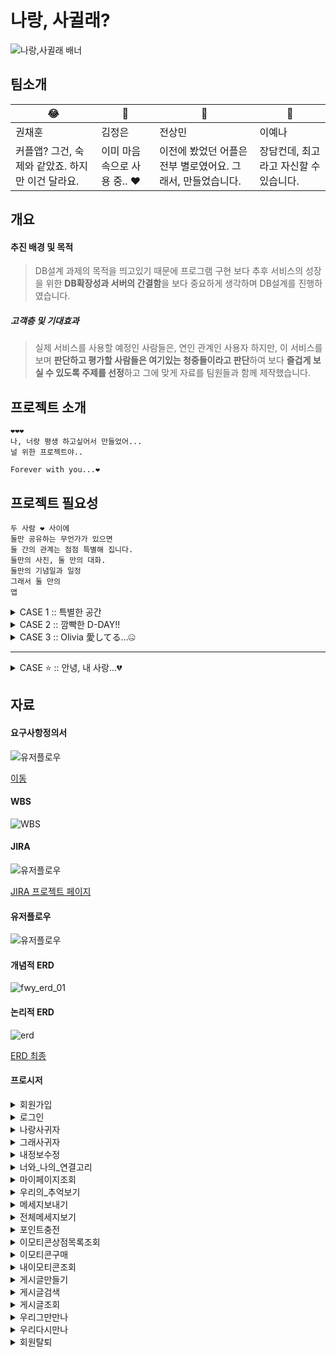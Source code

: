 # 나랑, 사귈래?
![나랑,사귈래 배너](./dir/images/forever_with_you_w.gif)

## 팀소개
😂 | 🐙 | 🐋 | 🤑 |
---|---|---|---
권채훈 | 김정은 | 전상민 | 이예나
커플앱? 그건, 숙제와 같았죠. 하지만 이건 달라요. | 이미 마음속으로 사용 중.. ❤️ | 이전에 봤었던 어플은 전부 별로였어요. 그래서, 만들었습니다. | 장담컨데, 최고라고 자신할 수 있습니다.

## 개요
#### **추진 배경 및 목적**
  > DB설계 과제의 목적을 띄고있기 때문에 프로그램 구현 보다 추후 서비스의 성장을 위한 **DB확장성과 서버의 간결함**을 보다 중요하게 생각하며 DB설계를 진행하였습니다.

##### **고객층 및 기대효과**
  > 실제 서비스를 사용할 예정인 사람들은, 연인 관계인 사용자
  하지만, 이 서비스를 보며 **판단하고 평가할 사람들은 여기있는 청중들이라고 판단**하여 보다 **즐겁게 보실 수 있도록 주제를 선정**하고 그에 맞게 자료를 팀원들과 함께 제작했습니다.

## 프로젝트 소개
```
❤️❤️❤️
나, 너랑 평생 하고싶어서 만들었어...
널 위한 프로젝트야..

Forever with you...❤️
```

## 프로젝트 필요성
```
두 사람 ❤️ 사이에
둘만 공유하는 무언가가 있으면
둘 간의 관계는 점점 특별해 집니다.
둘만의 사진, 둘 만의 대화.
둘만의 기념일과 일정
그래서 둘 만의
앱
```

<details>
  <summary>CASE 1 :: 특별한 공간</summary>

  <br>

  > 연인과 나만의 특별한 공간이 필요하신가요?!
  > 다른 사람들은 절대 숨어서, 훔쳐볼 수 없는 특별한 공간! 지금 경험해보세요.

  - 나, **너.랑.만** 있고싶어! 😚😚
  <img src="https://media0.giphy.com/media/v1.Y2lkPTc5MGI3NjExNHVwc2R1ejFiNWJxeDBsMXpodHd3cHV4ZzJqMnJ6a3VzY3kwajJxbSZlcD12MV9pbnRlcm5hbF9naWZfYnlfaWQmY3Q9Zw/xTiTngBQncyTMceuXK/giphy.webp" alt="너랑만있고싶어" width="200"/>
    
  - 아잇참~ 😍😍
  <img src="https://media4.giphy.com/media/v1.Y2lkPTc5MGI3NjExc2I0ZHpmZ3dnNmZ6dGU4cWhxbzZhNnA4dDNlejJqemJyNnA1YXZxMCZlcD12MV9pbnRlcm5hbF9naWZfYnlfaWQmY3Q9Zw/VVh7txo37uooM/giphy.webp" alt="아잇참" width="200"/>
</details>


<details>
  <summary>CASE 2 :: 깜빡한 D-DAY!!</summary>
  
  <br>


  > 중요한 날을 잊어버렸을 때, 화난 애인의 모습?!
  > 잊지 않도록, 사소한 일정도 등록할 수 있도록 도와드립니다!
  - 우리 처음 만난 날 기억해?
  - 어... 그게... ``이 시점에서 이미 큰일``
</details>

<details>
  <summary>CASE 3 :: Olivia 愛してる...🤐</summary>
  
  <br>

  
  > 한국에 거주하는 외국인들에게! 딱 맞는 어플
  > 세계로 뻗어가는 대한민국! 글로벌 서비스도 함께 제공합니다!
  - Hey Takeshi Kun.. 😢
  - Olivia 愛してる...🤐
</details>


---

<details>
  <summary>CASE ⭐ :: 안녕, 내 사랑...💔</summary>
  
  <br>

  만남이 있으면 헤어짐도 있는 법.

  슬픈 그 순간, 한번에 지워드립니다.
# 그만, 만나자..
![그만, 만나자 배너](./dir/images/forever_with_you_bye_w.gif)

그 사람과 함께했던 ``순간``, ``온도``, ``습도``.. 일정과 앨범이 다 남아있어요. 볼 때 마다 너무 괴로워요..
> 커플이 해제되면, 따로 작업할 필요없이 그 사람과 있던 추억.
> 
> 전부 삭제되도록 도와드립니다.
> 
</details>




## 자료
#### 요구사항정의서 
<img src="./dir/images/fwy_request.png" alt="유저플로우"/>

[이동](https://docs.google.com/spreadsheets/d/1v9d_2rAcA2dAaF9P8p0xJnWoJbT_aba97_CIL29OBaI/edit#gid=624231462)

#### WBS
<img src="./dir/images/fwy_wbs.jpg" alt="WBS"/>

#### JIRA
<img src="./dir/images/fwy_jira_01.png" alt="유저플로우"/>

[JIRA 프로젝트 페이지](https://kje0521.atlassian.net/jira/software/projects/HMNE/boards/2)

#### 유저플로우
<img src="./dir/images/fwy_user_flow.png" alt="유저플로우"/>


#### 개념적 ERD
<img src="./dir/images/erd_01.svg" alt="fwy_erd_01">

#### 논리적 ERD
<img src="./dir/images/fwy_erd.png" alt="erd"/>

[ERD 최종](https://www.erdcloud.com/d/3H3cHrnrM8FnEpsfP)

#### 프로시저
<details>
  <summary>회원가입</summary>

  ![alt text](./dir/images/image.png)

  ![alt text](./dir/images/image-1.png)
  
  ![alt text](./dir/images/image-1_1.png)


</details>
<details>
  <summary>로그인</summary>

  ![alt text](./dir/images/image-2.png)
  ![alt text](./dir/images/image-3.png)
  ![alt text](./dir/images/image-4.png)
  ![alt text](./dir/images/image-5.png)
</details>

<details>
  <summary>나랑사귀자</summary>

  ![alt text](./dir/images/image-8.png)

  ![alt text](./dir/images/image-9.png)

  ![alt text](./dir/images/image-10.png)
</details>
<details>
  <summary>그래사귀자</summary>

  ![alt text](./dir/images/image-14.png)

  ![alt text](./dir/images/image-15.png)

  ![alt text](./dir/images/image-29.png)

</details>


<details>
  <summary>내정보수정</summary>

  ![alt text](./dir/images/image-23.png)

  ![alt text](./dir/images/image-24.png)
</details>

<details>
  <summary>너와_나의_연결고리</summary>

  ![alt text](./dir/images/image-33.png)

  ![alt text](./dir/images/image-34.png)

</details>

<details>
  <summary>마이페이지조회</summary>

  ![alt text](./dir/images/image-6.png)

  ![alt text](./dir/images/image-7.png)
</details>


</details>

<details>
  <summary>우리의_추억보기</summary>

![alt text](./dir/images/image-32.png)

![alt text](./dir/images/image-31.png)
  
</details>

<details>
  <summary>메세지보내기</summary>

  ![alt text](./dir/images/image-11.png)

  ![alt text](./dir/images/image-12.png)

  ![alt text](./dir/images/image-13.png)
</details>

<details>
  <summary>전체메세지보기</summary>

  ![alt text](./dir/images/image-35.png)
  ![alt text](./dir/images/image-30.png)
</details>

<details>
  <summary>포인트충전</summary>
  <img src="./dir/images/pro_point_01.png"/>
  <img src="./dir/images/pro_point_02.png"/>
  <img src="./dir/images/pro_point_03.png"/>
  <img src="./dir/images/pro_point_04.png"/>

</details>

<details>
  <summary>이모티콘상점목록조회</summary>

  ![alt text](./dir/images/image-18.png)

</details>

<details>
  <summary>이모티콘구매</summary>

  ![alt text](./dir/images/image-22.png)
</details>

<details>
  <summary>내이모티콘조회</summary>

  ![alt text](./dir/images/image-20.png)

  ![alt text](./dir/images/image-21.png)
</details>

<details>
  <summary>게시글만들기</summary>

  ![alt text](./dir/images/image-17.png)

</details>

<details>
  <summary>게시글검색</summary>
  키워드로 검색

  ![alt text](./dir/images/image-16.png)

</details>

<details>
  <summary>게시글조회</summary>

  ![alt text](./dir/images/image-36.png)
</details>

<details>
  <summary>우리그만만나</summary>

  ![alt text](./dir/images/image-26.png)

  ![alt text](./dir/images/image-25.png)

  ![alt text](./dir/images/image-100.png)

</details>

<details>
  <summary>우리다시만나</summary>

  ![alt text](./dir/images/image-27.png)

  ![alt text](./dir/images/image-28.png)

</details>

<details>
  <summary>회원탈퇴</summary>

  ![alt text](./dir/images/image-37.png)
  ![alt text](./dir/images/image-38.png)

</details>

